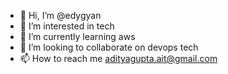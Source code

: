 - 👋 Hi, I’m @edygyan
- 👀 I’m interested in tech
- 🌱 I’m currently learning aws
- 💞️ I’m looking to collaborate on devops tech
- 📫 How to reach me adityagupta.ait@gmail.com

<!---
edygyan/edygyan is a ✨ special ✨ repository because its `README.md` (this file) appears on your GitHub profile.
You can click the Preview link to take a look at your changes.
--->
